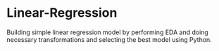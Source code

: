 # Linear-Regression
Building  simple linear regression model by performing EDA and doing necessary transformations and selecting the best model using Python.
